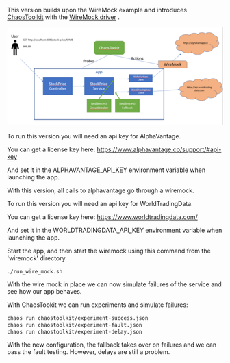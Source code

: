  This version builds upon the WireMock example and introduces [ChaosToolkit](https://chaostoolkit.org/) with the [WireMock driver](https://docs.chaostoolkit.org/drivers/wiremock/) .

![branch](images/branch.png)


To run this version you will need an api key for AlphaVantage.

You can get a license key here: https://www.alphavantage.co/support/#api-key

And set it in the ALPHAVANTAGE_API_KEY environment variable when launching the app.

With this version, all calls to alphavantage go through a wiremock.


To run this version you will need an api key for WorldTradingData.

You can get a license key here: https://www.worldtradingdata.com/

And set it in the WORLDTRADINGDATA_API_KEY environment variable when launching the app.


Start the app, and then start the wiremock using this command from the 'wiremock' directory

```
./run_wire_mock.sh
```

With the wire mock in place we can now simulate failures of the service and see how our app behaves.

With ChaosTookit we can run experiments and simulate failures:

```
chaos run chaostoolkit/experiment-success.json
chaos run chaostoolkit/experiment-fault.json
chaos run chaostoolkit/experiment-delay.json
```

With the new configuration, the fallback takes over on failures and we can pass the fault testing. However, delays are still a problem.